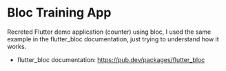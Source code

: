 # Bloc Training App

Recreted Flutter demo application (counter) using bloc, I used the same example in the flutter_bloc documentation, just trying to understand how it works. 


- flutter_bloc documentation: https://pub.dev/packages/flutter_bloc
